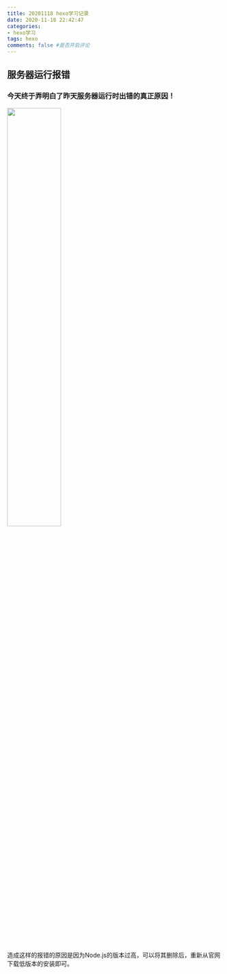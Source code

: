 ```yaml
---
title: 20201118 hexo学习记录
date: 2020-11-18 22:42:47
categories:
- hexo学习
tags: hexo
comments: false #是否开启评论
---
```

## **服务器运行报错**
### 今天终于弄明白了昨天服务器运行时出错的真正原因！

<img src="https://7.dusays.com/2020/11/19/10e9e7ebc6aa5.png" width="50%">

造成这样的报错的原因是因为Node.js的版本过高，可以将其删除后，重新从官网下载低版本的安装即可。